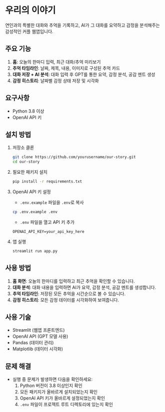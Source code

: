 # 우리의 이야기

연인과의 특별한 대화와 추억을 기록하고, AI가 그 대화를 요약하고 감정을 분석해주는 감성적인 커플 웹앱입니다.

## 주요 기능

1. **홈**: 오늘의 한마디 입력, 최근 대화/추억 미리보기
2. **추억 타임라인**: 날짜, 제목, 내용, 이미지로 구성된 추억 카드
3. **대화 저장 + AI 분석**: 대화 입력 후 GPT를 통한 요약, 감정 분석, 공감 멘트 생성
4. **감정 히스토리**: 날짜별 감정 상태 저장 및 시각화

## 요구사항

- Python 3.8 이상
- OpenAI API 키

## 설치 방법

1. 저장소 클론
   ```bash
   git clone https://github.com/yourusername/our-story.git
   cd our-story
   ```

2. 필요한 패키지 설치
   ```bash
   pip install -r requirements.txt
   ```

3. OpenAI API 키 설정
   - `.env.example` 파일을 `.env`로 복사
   ```bash
   cp .env.example .env
   ```
   - `.env` 파일을 열고 API 키 추가
   ```
   OPENAI_API_KEY=your_api_key_here
   ```

4. 앱 실행
   ```bash
   streamlit run app.py
   ```

## 사용 방법

1. **홈 화면**: 오늘의 한마디를 입력하고 최근 추억을 확인할 수 있습니다.
2. **대화 분석**: 대화 내용을 입력하면 AI가 요약, 감정 분석, 공감 멘트를 생성합니다.
3. **추억 타임라인**: 저장된 모든 추억을 시간순으로 볼 수 있습니다.
4. **감정 히스토리**: 모든 감정 데이터를 시각화하여 보여줍니다.

## 사용 기술

- Streamlit (웹앱 프론트엔드)
- OpenAI API (GPT 모델 사용)
- Pandas (데이터 관리)
- Matplotlib (데이터 시각화)

## 문제 해결

- 실행 중 문제가 발생하면 다음을 확인하세요:
  1. Python 버전이 3.8 이상인지 확인
  2. 모든 패키지가 올바르게 설치되었는지 확인
  3. OpenAI API 키가 올바르게 설정되었는지 확인
  4. `.env` 파일이 프로젝트 루트 디렉토리에 있는지 확인 